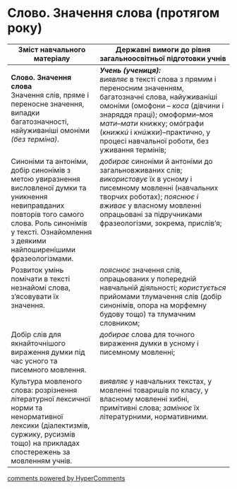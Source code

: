<div id="hypercomments_widget" class="js-hypercomments-widget invisible"></div>

# Слово. Значення слова (протягом року)

<table>
  <tr>
    <td width="40%" align="center"><b>Зміст навчального матеріалу</b></td>
    <td width="60%" align="center"><b>Державні вимоги до рівня загальноосвітньої підготовки учнів</b></td>
  </tr>
<tbody>
  <tr>
    <td width="40%" style="vertical-align:top !important;">
    <p><b>Слово. Значення слова</b><br>
Значення слів, пряме і переносне значення, випадки багатозначності, найуживаніші омоніми <i>(без терміна)</i>.</td>
    <td width="60%" style="vertical-align:top !important;">
<i><b>Учень (учениця):</b></i><br>
<i>виявляє</i> в тексті слова з прямим і переносним значенням, багатозначні слова, найуживаніші омоніми (омофони – <i>коса</i> (дівчини і знаряддя праці); омоформи–моя <i>мати</i>–<i>мати</i> книжку; омóграфи (<i>книжкú</i> і <i>кнúжки</i>)–практично, у процесі навчальної роботи, без уживання термінів; </td>
  </tr>
  <tr>
    <td width="40%" style="vertical-align:top !important;">
Синоніми та антоніми, добір синонімів з метою увиразнення висловленої думки та уникнення невиправданих повторів того самого слова. Роль синонімів у тексті. Ознайомлення з деякими найпоширенішими фразеологізмами.</td>
    <td width="60%" style="vertical-align:top !important;">
<i>добирає</i> синоніми й антоніми до загальновживаних слів; <i>використовує</i> їх в усному і писемному мовленні (навчальних творчих роботах); <i>пояснює і вживає</i> у власному мовленні опрацьовані за підручниками фразеологізми, зокрема, прислів’я;</td>
  </tr>
  <tr>
    <td width="40%" style="vertical-align:top !important;">
Розвиток умінь помічати в тексті незнайомі слова, з’ясовувати їх значення.</td>
    <td width="60%" style="vertical-align:top !important;">
<i>пояснює</i> значення слів, опрацьованих у попередній навчальній діяльності; <i>користується</i> прийомами тлумачення слів (добір синонімів, опора на морфемну будову тощо) та тлумачним словником;</td>
  </tr>
  <tr>
    <td width="40%" style="vertical-align:top !important;">
Добір слів для якнайточнішого вираження думки під час усного та писемного мовлення.</td>
    <td width="60%" style="vertical-align:top !important;">
<i>добирає</i> слова для точного вираження думки в усному і писемному мовленні;</td>
  </tr>
  <tr>
    <td width="40%" style="vertical-align:top !important;">
Культура мовленого слова: розрізнення літературної лексичної норми та ненормативної лексики (діалектизмів, суржику, русизмів тощо) на прикладах спостережень за мовленням учнів.</td>
    <td width="60%" style="vertical-align:top !important;">
<i>виявляє</i> у навчальних текстах, у мовленні товаришів по класу, у власному мовленні хибні, примітивні слова; <i>замінює</i> їх літературними, нормативними.</td>
  </tr>
</tbody>
</table>

<div class="js-hypercomments-container">
<a href="http://hypercomments.com" class="hc-link" title="comments widget">comments powered by HyperComments</a>
</div>